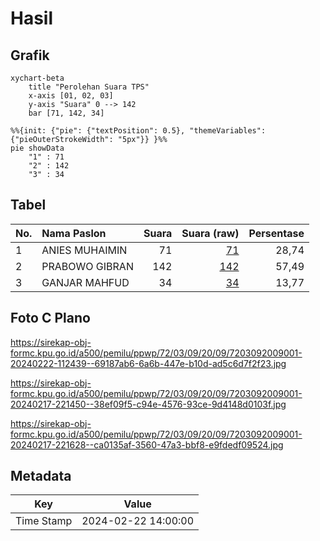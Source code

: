 # Hasil

## Grafik

```mermaid
xychart-beta
    title "Perolehan Suara TPS"
    x-axis [01, 02, 03]
    y-axis "Suara" 0 --> 142
    bar [71, 142, 34]
```

```mermaid
%%{init: {"pie": {"textPosition": 0.5}, "themeVariables": {"pieOuterStrokeWidth": "5px"}} }%%
pie showData
    "1" : 71
    "2" : 142
    "3" : 34
```

## Tabel

| No. | Nama Paslon    | Suara | Suara (raw) | Persentase |
|:--- |:-------------- | -----:| -----------:| ----------:|
| 1   | ANIES MUHAIMIN | 71    | [71][p-1]   | 28,74      |
| 2   | PRABOWO GIBRAN | 142   | [142][p-2]  | 57,49      |
| 3   | GANJAR MAHFUD  | 34    | [34][p-3]   | 13,77      |


[p-1]: https://github.com/gigit-pemilu/pemilu-2024-72-sulawesi-tengah/blob/main/pilpres/hitung-suara/sub/72-sulawesi-tengah/sub/03-donggala/sub/09-labuan/sub/2009-labuan-panimba/sub/001-tps/sub/paslon-1.txt
[p-2]: https://github.com/gigit-pemilu/pemilu-2024-72-sulawesi-tengah/blob/main/pilpres/hitung-suara/sub/72-sulawesi-tengah/sub/03-donggala/sub/09-labuan/sub/2009-labuan-panimba/sub/001-tps/sub/paslon-2.txt
[p-3]: https://github.com/gigit-pemilu/pemilu-2024-72-sulawesi-tengah/blob/main/pilpres/hitung-suara/sub/72-sulawesi-tengah/sub/03-donggala/sub/09-labuan/sub/2009-labuan-panimba/sub/001-tps/sub/paslon-3.txt

## Foto C Plano

https://sirekap-obj-formc.kpu.go.id/a500/pemilu/ppwp/72/03/09/20/09/7203092009001-20240222-112439--69187ab6-6a6b-447e-b10d-ad5c6d7f2f23.jpg

https://sirekap-obj-formc.kpu.go.id/a500/pemilu/ppwp/72/03/09/20/09/7203092009001-20240217-221450--38ef09f5-c94e-4576-93ce-9d4148d0103f.jpg

https://sirekap-obj-formc.kpu.go.id/a500/pemilu/ppwp/72/03/09/20/09/7203092009001-20240217-221628--ca0135af-3560-47a3-bbf8-e9fdedf09524.jpg


## Metadata

| Key        | Value               |
| ---------- | ------------------- |
| Time Stamp | 2024-02-22 14:00:00 |



